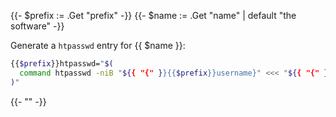 {{- $prefix := .Get "prefix" -}}
{{- $name := .Get "name" | default "the software" -}}

Generate a `htpasswd` entry for {{ $name }}:

```bash
{{$prefix}}htpasswd="$(
  command htpasswd -niB "${{ "{" }}{{$prefix}}username}" <<< "${{ "{" }}{{$prefix}}password}"
)"
```

{{- "" -}}
